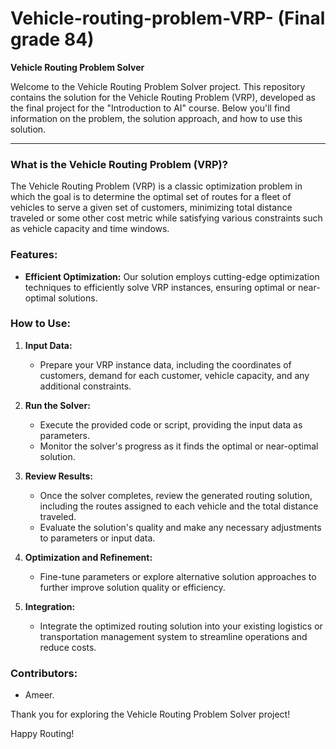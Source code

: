 # Vehicle-routing-problem-VRP- (Final grade 84)
**Vehicle Routing Problem Solver**

Welcome to the Vehicle Routing Problem Solver project.
This repository contains the solution for the Vehicle Routing Problem (VRP), developed as the final project for the "Introduction to AI" course.
Below you'll find information on the problem, the solution approach, and how to use this solution.

---

### What is the Vehicle Routing Problem (VRP)?

The Vehicle Routing Problem (VRP) is a classic optimization problem in which the goal is to determine the optimal set of routes for a fleet of vehicles to serve a given set of customers, minimizing total distance traveled or some other cost metric while satisfying various constraints such as vehicle capacity and time windows.

### Features:

- **Efficient Optimization:** Our solution employs cutting-edge optimization techniques to efficiently solve VRP instances, ensuring optimal or near-optimal solutions.

### How to Use:

1. **Input Data:**
   - Prepare your VRP instance data, including the coordinates of customers, demand for each customer, vehicle capacity, and any additional constraints.
   
2. **Run the Solver:**
   - Execute the provided code or script, providing the input data as parameters.
   - Monitor the solver's progress as it finds the optimal or near-optimal solution.

3. **Review Results:**
   - Once the solver completes, review the generated routing solution, including the routes assigned to each vehicle and the total distance traveled.
   - Evaluate the solution's quality and make any necessary adjustments to parameters or input data.

4. **Optimization and Refinement:**
   - Fine-tune parameters or explore alternative solution approaches to further improve solution quality or efficiency.
   
5. **Integration:**
   - Integrate the optimized routing solution into your existing logistics or transportation management system to streamline operations and reduce costs.

### Contributors:

- Ameer.

Thank you for exploring the Vehicle Routing Problem Solver project!  

Happy Routing!
